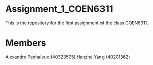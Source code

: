 # Assignment_1_COEN6311
This is the repository for the first assignment of the class COEN6311.

# Members
Alexandre Panhaleux (40323505)
  Hanzhe Yang (40201362)
